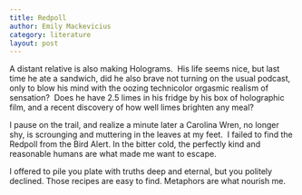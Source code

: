 ```yaml
---
title: Redpoll
author: Emily Mackevicius
category: literature
layout: post
---
```

A distant relative is also making Holograms.  His life seems nice, but last time he ate a sandwich, did he also brave not turning on the usual podcast, only to blow his mind with the oozing technicolor orgasmic realism of sensation?  Does he have 2.5 limes in his fridge by his box of holographic film, and a recent discovery of how well limes brighten any meal?

I pause on the trail, and realize a minute later a Carolina Wren, no longer shy, is scrounging and muttering in the leaves at my feet.  I failed to find the Redpoll from the Bird Alert. In the bitter cold, the perfectly kind and reasonable humans are what made me want to escape. 

I offered to pile you plate with truths deep and eternal, but you politely declined. Those recipes are easy to find. Metaphors are what nourish me.
